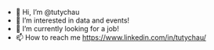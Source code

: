 - 👋 Hi, I’m @tutychau
- 👀 I’m interested in data and events!
- 🌱 I’m currently looking for a job!
- 📫 How to reach me https://www.linkedin.com/in/tutychau/

<!---
tutychau/tutychau is a ✨ special ✨ repository because its `README.md` (this file) appears on your GitHub profile.
You can click the Preview link to take a look at your changes.
--->
